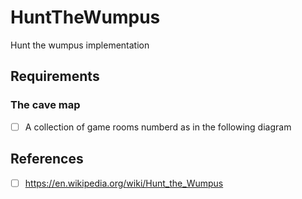 # HuntTheWumpus
Hunt the wumpus implementation

## Requirements
### The cave map
- [ ] A collection of game rooms numberd as in the following diagram

## References
- [ ] https://en.wikipedia.org/wiki/Hunt_the_Wumpus
